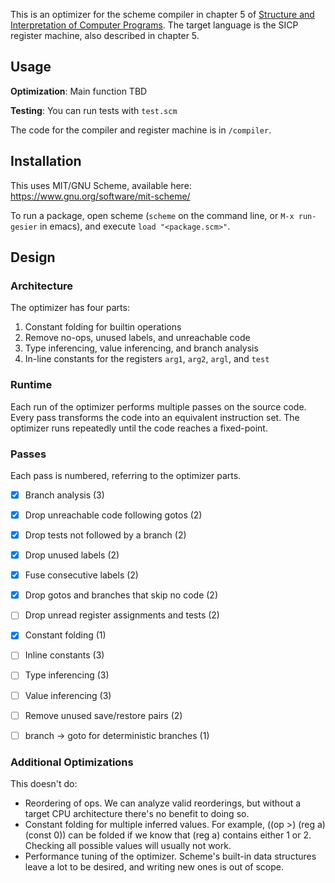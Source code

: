 This is an optimizer for the scheme compiler in chapter 5 of
[Structure and Interpretation of Computer Programs](
https://mitpress.mit.edu/sicp/full-text/book/book.html). The target
language is the SICP register machine, also described in chapter 5.

## Usage

**Optimization**: Main function TBD

**Testing**: You can run tests with `test.scm`

The code for the compiler and register machine is in `/compiler`.

## Installation
This uses MIT/GNU Scheme, available here: https://www.gnu.org/software/mit-scheme/

To run a package, open scheme (`scheme` on the command line, or `M-x run-gesier` in emacs), and execute `load "<package.scm>"`.

## Design

### Architecture

The optimizer has four parts:

1. Constant folding for builtin operations
2. Remove no-ops, unused labels, and unreachable code
3. Type inferencing, value inferencing, and branch analysis
4. In-line constants for the registers `arg1`, `arg2`, `argl`, and `test`

### Runtime

Each run of the optimizer performs multiple passes on the source code. Every
pass transforms the code into an equivalent instruction set. The optimizer runs
repeatedly until the code reaches a fixed-point.

### Passes

Each pass is numbered, referring to the optimizer parts.

- [x] Branch analysis (3)
- [x] Drop unreachable code following gotos (2)
- [x] Drop tests not followed by a branch (2)
- [x] Drop unused labels (2)
- [x] Fuse consecutive labels (2)
- [x] Drop gotos and branches that skip no code (2)
- [ ] Drop unread register assignments and tests (2)
- [x] Constant folding (1)
- [ ] Inline constants (3)
- [ ] Type inferencing (3)
- [ ] Value inferencing (3)
- [ ] Remove unused save/restore pairs (2)
- [ ] branch -> goto for deterministic branches (1)


### Additional Optimizations

This doesn't do:

- Reordering of ops. We can analyze valid reorderings, but without a target CPU
  architecture there's no benefit to doing so.
- Constant folding for multiple inferred values. For example, ((op >) (reg a)
  (const 0)) can be folded if we know that (reg a) contains either 1
  or 2. Checking all possible values  will usually not work.
- Performance tuning of the optimizer. Scheme's built-in data structures leave a
  lot to be desired, and writing new ones is out of scope.
